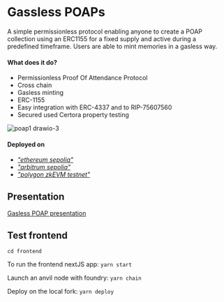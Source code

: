 # Gassless POAPs

A simple permissionless protocol enabling anyone to create a POAP collection using an ERC1155 for a fixed supply and active during a predefined timeframe. Users are able to mint memories in a gasless way. 

#### What does it do?
- Permissionless Proof Of Attendance Protocol
- Cross chain 
- Gasless minting
- ERC-1155
- Easy integration with ERC-4337 and to RIP-75607560
- Secured used Certora property testing

![poap1 drawio-3](https://github.com/Deivitto/gassless-poaps/assets/47452703/b90ffa25-fc0c-411e-8d6b-e6e3685c2cf7)


#### Deployed on
- [*"ethereum sepolia"*](https://sepolia.etherscan.io/address/0x7a479aae93f97f00117571ee1e61bacab2c780a1#code)
- [*"arbitrum sepolia"*](https://sepolia.arbiscan.io/address/0x420fAd7011A85cc6C308941A7245b7c0E695Fe85#code)
- [*"polygon zkEVM testnet"*](https://testnet-zkevm.polygonscan.com/address/0x420fAd7011A85cc6C308941A7245b7c0E695Fe85)

## Presentation

[Gasless POAP presentation](https://docs.google.com/presentation/d/1YhWw14Ch8chmGwQWdXCl38cri8ygIXXrtXC9SYrKH5k/edit?usp=sharing)

## Test frontend
`cd frontend`

To run the frontend nextJS app:
`yarn start`

Launch an anvil node with foundry:
`yarn chain`

Deploy on the local fork:
`yarn deploy`

